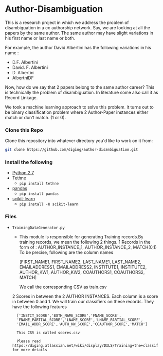 # Author-Disambiguation
This is a research project in which we address the problem of disambiguation in a co authorship network. Say, we are looking at all the papers by the same author. The same author may have slight variations in his first name or last name or both.

For example, the author David Albertini has the following variations in his name :
* D.F. Albertini
* David. F. Albertini
* D. Albertini
* AlbertniDF

Now, how do we say that 2 papers belong to the same author career? This is technically the problem of disambiguation. In literature some also call it as Record Linkage.

We took a machine learning approach to solve this problem. It turns out to be binary classification problem where 2 Author-Paper instances either match or don't match. (1 or 0).

### Clone this Repo
Clone this repository into whatever directory you'd like to work on it from:

```bash
git clone https://github.com/diging/author-disambiguation.git
```

### Install the following
*   [Python 2.7](https://www.python.org/download/releases/2.7/)
*   [Tethne](http://pythonhosted.org/tethne/)
    *   `pip install tethne`
*   [pandas](http://pandas.pydata.org/)
    *   `pip install pandas`
*   [scikit-learn](http://scikit-learn.org/stable/)
    *   `pip install -U scikit-learn`

### Files 
* `TrainingDataGenerator.py`
   *    This module is responsible for generating Training records.By training records, we mean the following 2 things.
    1  Records in the form of : AUTHOR_INSTANCE_1, AUTHOR_INSTANCE_2, MATCH(0,1)
        To be precise, following are the column names

        [FIRST_NAME1, FIRST_NAME2, LAST_NAME1, LAST_NAME2,
        EMAILADDRESS1, EMAILADDRESS2, INSTITUTE1, INSTITUTE2,
        AUTHOR_KW1, AUTHOR_KW2, COAUTHORS1, COAUTHORS2, MATCH]

        We call the corresponding CSV as train.csv

    2  Scores in between the 2 AUTHOR INSTANCES.
        Each column is a score in between 0 and 1. We will train our classifiers on these records. They have the following features
        
        ['INSTIT_SCORE','BOTH_NAME_SCORE','FNAME_SCORE',
        'FNAME_PARTIAL_SCORE','LNAME_SCORE','LNAME_PARTIAL_SCORE',
        'EMAIL_ADDR_SCORE','AUTH_KW_SCORE','COAUTHOR_SCORE','MATCH']

        This CSV is called scores.csv

        Please read https://diging.atlassian.net/wiki/display/DILS/Training+the+classifier for more details


